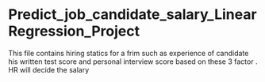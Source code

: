 # Predict_job_candidate_salary_LinearRegression_Project

This file contains hiring  statics for a frim such as experience of candidate his written test score and personal interview score based on these 3 factor . HR will decide the salary 
